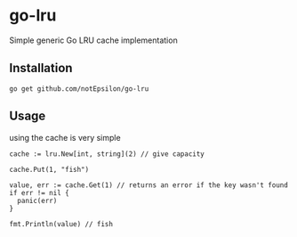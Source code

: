 # go-lru
Simple generic Go LRU cache implementation

## Installation
```
go get github.com/notEpsilon/go-lru
```

## Usage
using the cache is very simple
```
cache := lru.New[int, string](2) // give capacity

cache.Put(1, "fish")

value, err := cache.Get(1) // returns an error if the key wasn't found
if err != nil {
  panic(err)
}

fmt.Println(value) // fish
```

